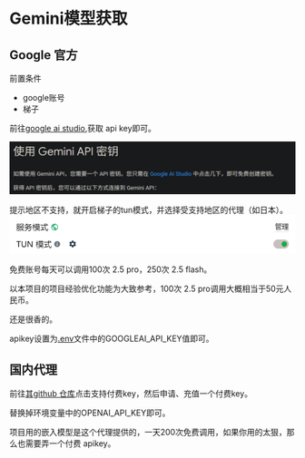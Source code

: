 # Gemini模型获取

## Google 官方

前置条件
- google账号
- 梯子

前往[google ai studio](https://aistudio.google.com/),获取 api key即可。

![1752706982759](image/教程：8、Gemini模型获取/1752706982759.png)
<br>

提示地区不支持，就开启梯子的tun模式，并选择受支持地区的代理（如日本）。
![1752706955424](image/教程：8、Gemini模型获取/1752706955424.png)
<br>

免费账号每天可以调用100次 2.5 pro，250次 2.5 flash。
<br>

以本项目的项目经验优化功能为大致参考，100次 2.5 pro调用大概相当于50元人民币。
<br>

还是很香的。

apikey设置为[.env](packages\backend\.env)文件中的GOOGLEAI_API_KEY值即可。

## 国内代理

前往[其github 仓库](https://github.com/chatanywhere/GPT_API_free)点击支持付费key，然后申请、充值一个付费key。
<br>

替换掉环境变量中的OPENAI_API_KEY即可。
<br>

项目用的嵌入模型是这个代理提供的，一天200次免费调用，如果你用的太狠，那么也需要弄一个付费 apikey。